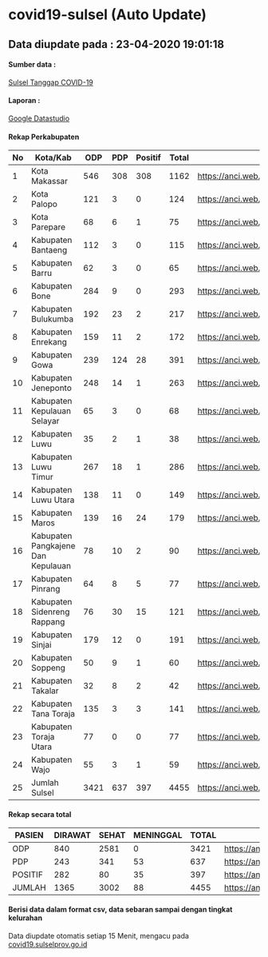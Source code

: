 
# covid19-sulsel (Auto Update)

## Data diupdate pada : 23-04-2020 19:01:18

#### Sumber data :
[Sulsel Tanggap COVID-19](https://covid19.sulselprov.go.id)

#### Laporan :
[Google Datastudio](https://datastudio.google.com/s/uzrboX-8kow)

#### Rekap Perkabupaten 
|No|Kota/Kab|ODP|PDP|Positif|Total|Link|
| --- | --- | --- | --- | --- | --- | --- |
|1|Kota Makassar|546|308|308|1162|https://anci.web.id/cor/kota_makassar|
|2|Kota Palopo|121|3|0|124|https://anci.web.id/cor/kota_palopo|
|3|Kota Parepare|68|6|1|75|https://anci.web.id/cor/kota_parepare|
|4|Kabupaten Bantaeng|112|3|0|115|https://anci.web.id/cor/kabupaten_bantaeng|
|5|Kabupaten Barru|62|3|0|65|https://anci.web.id/cor/kabupaten_barru|
|6|Kabupaten Bone|284|9|0|293|https://anci.web.id/cor/kabupaten_bone|
|7|Kabupaten Bulukumba|192|23|2|217|https://anci.web.id/cor/kabupaten_bulukumba|
|8|Kabupaten Enrekang|159|11|2|172|https://anci.web.id/cor/kabupaten_enrekang|
|9|Kabupaten Gowa|239|124|28|391|https://anci.web.id/cor/kabupaten_gowa|
|10|Kabupaten Jeneponto|248|14|1|263|https://anci.web.id/cor/kabupaten_jeneponto|
|11|Kabupaten Kepulauan Selayar|65|3|0|68|https://anci.web.id/cor/kabupaten_kepulauan_selayar|
|12|Kabupaten Luwu|35|2|1|38|https://anci.web.id/cor/kabupaten_luwu|
|13|Kabupaten Luwu Timur|267|18|1|286|https://anci.web.id/cor/kabupaten_luwu_timur|
|14|Kabupaten Luwu Utara|138|11|0|149|https://anci.web.id/cor/kabupaten_luwu_utara|
|15|Kabupaten Maros|139|16|24|179|https://anci.web.id/cor/kabupaten_maros|
|16|Kabupaten Pangkajene Dan Kepulauan|78|10|2|90|https://anci.web.id/cor/kabupaten_pangkajene_dan_kepulauan|
|17|Kabupaten Pinrang|64|8|5|77|https://anci.web.id/cor/kabupaten_pinrang|
|18|Kabupaten Sidenreng Rappang|76|30|15|121|https://anci.web.id/cor/kabupaten_sidenreng_rappang|
|19|Kabupaten Sinjai|179|12|0|191|https://anci.web.id/cor/kabupaten_sinjai|
|20|Kabupaten Soppeng|50|9|1|60|https://anci.web.id/cor/kabupaten_soppeng|
|21|Kabupaten Takalar|32|8|2|42|https://anci.web.id/cor/kabupaten_takalar|
|22|Kabupaten Tana Toraja|135|3|3|141|https://anci.web.id/cor/kabupaten_tana_toraja|
|23|Kabupaten Toraja Utara|77|0|0|77|https://anci.web.id/cor/kabupaten_toraja_utara|
|24|Kabupaten Wajo|55|3|1|59|https://anci.web.id/cor/kabupaten_wajo|
|25|Jumlah Sulsel|3421|637|397|4455|https://anci.web.id/cor/jumlah_sulsel|

#### Rekap secara total

| PASIEN | DIRAWAT | SEHAT | MENINGGAL | TOTAL | LINK |
| ---- | -------- | ---- | ---- |  ---- | ---- |
| ODP | 840 | 2581 | 0 | 3421 | https://anci.web.id/cor/odp_detail.html |
| PDP | 243 | 341 | 53 | 637 | https://anci.web.id/cor/pdp_detail.html |
| POSITIF | 282 | 80 | 35 | 397 | https://anci.web.id/cor/positif_detail.html |
| JUMLAH | 1365 | 3002 | 88 | 4455 | https://anci.web.id/cor/jumlah_sulsel/ |

 
#### Berisi data dalam format csv, data sebaran sampai dengan tingkat kelurahan

Data diupdate otomatis setiap 15 Menit, mengacu pada [covid19.sulselprov.go.id](https://covid19.sulselprov.go.id)

